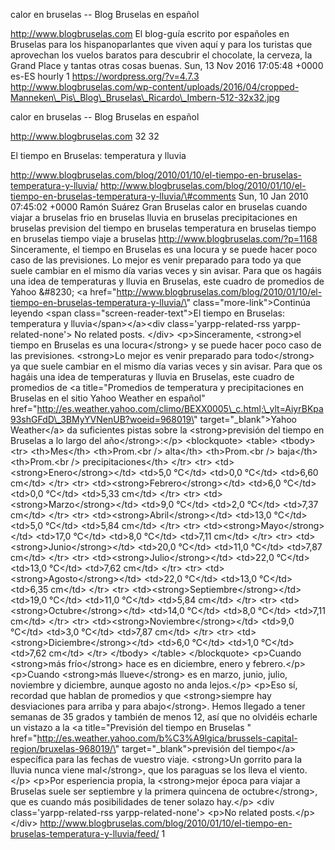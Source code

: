 calor en bruselas -- Blog Bruselas en español

http://www.blogbruselas.com El blog-guía escrito por españoles en
Bruselas para los hispanoparlantes que viven aquí y para los turistas
que aprovechan los vuelos baratos para descubrir el chocolate, la
cerveza, la Grand Place y tantas otras cosas buenas. Sun, 13 Nov 2016
17:05:48 +0000 es-ES hourly 1 https://wordpress.org/?v=4.7.3
http://www.blogbruselas.com/wp-content/uploads/2016/04/cropped-Manneken\_Pis\_Blog\_Bruselas\_Ricardo\_Imbern-512-32x32.jpg

calor en bruselas -- Blog Bruselas en español

http://www.blogbruselas.com 32 32

El tiempo en Bruselas: temperatura y lluvia

http://www.blogbruselas.com/blog/2010/01/10/el-tiempo-en-bruselas-temperatura-y-lluvia/
http://www.blogbruselas.com/blog/2010/01/10/el-tiempo-en-bruselas-temperatura-y-lluvia/\#comments
Sun, 10 Jan 2010 07:45:02 +0000 Ramón Suárez Gran Bruselas calor en
bruselas cuando viajar a bruselas frio en bruselas lluvia en bruselas
precipitaciones en bruselas prevision del tiempo en bruselas temperatura
en bruselas tiempo en bruselas tiempo viaje a bruselas
http://www.blogbruselas.com/?p=1168 Sinceramente, el tiempo en Bruselas
es una locura y se puede hacer poco caso de las previsiones. Lo mejor es
venir preparado para todo ya que suele cambiar en el mismo día varias
veces y sin avisar. Para que os hagáis una idea de temperaturas y lluvia
en Bruselas, este cuadro de promedios de Yahoo &\#8230; \<a
href=\"http://www.blogbruselas.com/blog/2010/01/10/el-tiempo-en-bruselas-temperatura-y-lluvia/\"
class=\"more-link\"\>Continúa leyendo \<span
class=\"screen-reader-text\"\>El tiempo en Bruselas: temperatura y
lluvia\</span\>\</a\>\<div class=\'yarpp-related-rss
yarpp-related-none\'\> No related posts. \</div\> \<p\>Sinceramente,
\<strong\>el tiempo en Bruselas es una locura\</strong\> y se puede
hacer poco caso de las previsiones. \<strong\>Lo mejor es venir
preparado para todo\</strong\> ya que suele cambiar en el mismo día
varias veces y sin avisar. Para que os hagáis una idea de temperaturas y
lluvia en Bruselas, este cuadro de promedios de \<a title=\"Promedios de
temperatura y precipitaciones en Bruselas en el sitio Yahoo Weather en
español\"
href=\"http://es.weather.yahoo.com/climo/BEXX0005\_c.html;\_ylt=AiyrBKpa93shGFdD\_3BMyYVNenUB?woeid=968019\"
target=\"\_blank\"\>Yahoo Weather\</a\> da suficientes pistas sobre la
\<strong\>previsión del tiempo en Bruselas a lo largo del
año\</strong\>:\</p\> \<blockquote\> \<table\> \<tbody\> \<tr\>
\<th\>Mes\</th\> \<th\>Prom.\<br /\> alta\</th\> \<th\>Prom.\<br /\>
baja\</th\> \<th\>Prom.\<br /\> precipitaciones\</th\> \</tr\> \<tr\>
\<td\>\<strong\>Enero\</strong\>\</td\> \<td\>5,0 °C\</td\> \<td\>0,0
°C\</td\> \<td\>6,60 cm\</td\> \</tr\> \<tr\>
\<td\>\<strong\>Febrero\</strong\>\</td\> \<td\>6,0 °C\</td\> \<td\>0,0
°C\</td\> \<td\>5,33 cm\</td\> \</tr\> \<tr\>
\<td\>\<strong\>Marzo\</strong\>\</td\> \<td\>9,0 °C\</td\> \<td\>2,0
°C\</td\> \<td\>7,37 cm\</td\> \</tr\> \<tr\>
\<td\>\<strong\>Abril\</strong\>\</td\> \<td\>13,0 °C\</td\> \<td\>5,0
°C\</td\> \<td\>5,84 cm\</td\> \</tr\> \<tr\>
\<td\>\<strong\>Mayo\</strong\>\</td\> \<td\>17,0 °C\</td\> \<td\>8,0
°C\</td\> \<td\>7,11 cm\</td\> \</tr\> \<tr\>
\<td\>\<strong\>Junio\</strong\>\</td\> \<td\>20,0 °C\</td\> \<td\>11,0
°C\</td\> \<td\>7,87 cm\</td\> \</tr\> \<tr\>
\<td\>\<strong\>Julio\</strong\>\</td\> \<td\>22,0 °C\</td\> \<td\>13,0
°C\</td\> \<td\>7,62 cm\</td\> \</tr\> \<tr\>
\<td\>\<strong\>Agosto\</strong\>\</td\> \<td\>22,0 °C\</td\> \<td\>13,0
°C\</td\> \<td\>6,35 cm\</td\> \</tr\> \<tr\>
\<td\>\<strong\>Septiembre\</strong\>\</td\> \<td\>19,0 °C\</td\>
\<td\>11,0 °C\</td\> \<td\>5,84 cm\</td\> \</tr\> \<tr\>
\<td\>\<strong\>Octubre\</strong\>\</td\> \<td\>14,0 °C\</td\> \<td\>8,0
°C\</td\> \<td\>7,11 cm\</td\> \</tr\> \<tr\>
\<td\>\<strong\>Noviembre\</strong\>\</td\> \<td\>9,0 °C\</td\>
\<td\>3,0 °C\</td\> \<td\>7,87 cm\</td\> \</tr\> \<tr\>
\<td\>\<strong\>Diciembre\</strong\>\</td\> \<td\>6,0 °C\</td\>
\<td\>1,0 °C\</td\> \<td\>7,62 cm\</td\> \</tr\> \</tbody\> \</table\>
\</blockquote\> \<p\>Cuando \<strong\>más frío\</strong\> hace es en
diciembre, enero y febrero.\</p\> \<p\>Cuando \<strong\>más
llueve\</strong\> es en marzo, junio, julio, noviembre y diciembre,
aunque agosto no anda lejos.\</p\> \<p\>Eso sí, recordad que hablan de
promedios y que \<strong\>siempre hay desviaciones para arriba y para
abajo\</strong\>. Hemos llegado a tener semanas de 35 grados y también
de menos 12, así que no olvidéis echarle un vistazo a la \<a
title=\"Previsión del tiempo en Bruselas \"
href=\"http://es.weather.yahoo.com/b%C3%A9lgica/brussels-capital-region/bruxelas-968019/\"
target=\"\_blank\"\>previsión del tiempo\</a\> específica para las
fechas de vuestro viaje. \<strong\>Un gorrito para la lluvia nunca viene
mal\</strong\>, que los paraguas se los lleva el viento.\</p\> \<p\>Por
esperiencia propia, la \<strong\>mejor época para viajar a Bruselas
suele ser septiembre y la primera quincena de octubre\</strong\>, que es
cuando más posibilidades de tener solazo hay.\</p\> \<div
class=\'yarpp-related-rss yarpp-related-none\'\> \<p\>No related
posts.\</p\> \</div\>
http://www.blogbruselas.com/blog/2010/01/10/el-tiempo-en-bruselas-temperatura-y-lluvia/feed/
1
